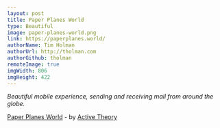 ```yaml
---
layout: post
title: Paper Planes World
type: Beautiful
image: paper-planes-world.png
link: https://paperplanes.world/
authorName: Tim Holman
authorUrl: http://tholman.com
authorGithub: tholman
remoteImage: true
imgWidth: 806
imgHeight: 422
---
```


_Beautiful mobile experience, sending and receiving mail from around the globe._

[Paper Planes World](https://paperplanes.world/) - by [Active Theory](https://activetheory.net/)
